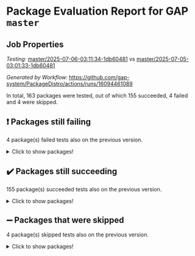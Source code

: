# Package Evaluation Report for GAP `master`

## Job Properties

*Testing:* [master/2025-07-06-03:11:34-1db60481](https://github.com/gap-system/PackageDistro/blob/data/reports/master/2025-07-06-03:11:34-1db60481) vs [master/2025-07-05-03:01:33-1db60481](https://github.com/gap-system/PackageDistro/blob/data/reports/master/2025-07-05-03:01:33-1db60481)

*Generated by Workflow:* https://github.com/gap-system/PackageDistro/actions/runs/16094461089

In total, 163 packages were tested, out of which 155 succeeded, 4 failed and 4 were skipped.

## :exclamation: Packages still failing

4 package(s) failed tests also on the previous version.
<details><summary>Click to show packages!</summary>

- semigroups 5.5.1 [(failure)](https://github.com/gap-system/PackageDistro/actions/runs/16094461089/job/45415531920)
- sla 1.6.2 [(failure)](https://github.com/gap-system/PackageDistro/actions/runs/16094461089/job/45415531929)
- typeset 1.2.2 [(failure)](https://github.com/gap-system/PackageDistro/actions/runs/16094461089/job/45415531937)
- wedderga 4.11.0 [(failure)](https://github.com/gap-system/PackageDistro/actions/runs/16094461089/job/45415531957)
</details>

## :heavy_check_mark: Packages still succeeding

155 package(s) succeeded tests also on the previous version.
<details><summary>Click to show packages!</summary>

- 4ti2interface 2024.11-01 [(success)](https://github.com/gap-system/PackageDistro/actions/runs/16094461089/job/45415531685)
- ace 5.7.0 [(success)](https://github.com/gap-system/PackageDistro/actions/runs/16094461089/job/45415531687)
- aclib 1.3.2 [(success)](https://github.com/gap-system/PackageDistro/actions/runs/16094461089/job/45415531689)
- agt 0.3.1 [(success)](https://github.com/gap-system/PackageDistro/actions/runs/16094461089/job/45415531691)
- alco 1.1.1 [(success)](https://github.com/gap-system/PackageDistro/actions/runs/16094461089/job/45415531711)
- alnuth 3.2.1 [(success)](https://github.com/gap-system/PackageDistro/actions/runs/16094461089/job/45415531688)
- anupq 3.3.1 [(success)](https://github.com/gap-system/PackageDistro/actions/runs/16094461089/job/45415531692)
- atlasrep 2.1.9 [(success)](https://github.com/gap-system/PackageDistro/actions/runs/16094461089/job/45415531694)
- autodoc 2025.05.09 [(success)](https://github.com/gap-system/PackageDistro/actions/runs/16094461089/job/45415531693)
- automata 1.16 [(success)](https://github.com/gap-system/PackageDistro/actions/runs/16094461089/job/45415531690)
- automgrp 1.3.3 [(success)](https://github.com/gap-system/PackageDistro/actions/runs/16094461089/job/45415531702)
- autpgrp 1.11.1 [(success)](https://github.com/gap-system/PackageDistro/actions/runs/16094461089/job/45415531696)
- cap 2025.06-08 [(success)](https://github.com/gap-system/PackageDistro/actions/runs/16094461089/job/45415531712)
- caratinterface 2.3.7 [(success)](https://github.com/gap-system/PackageDistro/actions/runs/16094461089/job/45415531717)
- cddinterface 2025.06.24 [(success)](https://github.com/gap-system/PackageDistro/actions/runs/16094461089/job/45415531705)
- circle 1.6.6 [(success)](https://github.com/gap-system/PackageDistro/actions/runs/16094461089/job/45415531707)
- classicpres 1.22 [(success)](https://github.com/gap-system/PackageDistro/actions/runs/16094461089/job/45415531709)
- cohomolo 1.6.11 [(success)](https://github.com/gap-system/PackageDistro/actions/runs/16094461089/job/45415531713)
- congruence 1.2.7 [(success)](https://github.com/gap-system/PackageDistro/actions/runs/16094461089/job/45415531720)
- corefreesub 0.6 [(success)](https://github.com/gap-system/PackageDistro/actions/runs/16094461089/job/45415531716)
- corelg 1.57 [(success)](https://github.com/gap-system/PackageDistro/actions/runs/16094461089/job/45415531727)
- crime 1.6 [(success)](https://github.com/gap-system/PackageDistro/actions/runs/16094461089/job/45415531728)
- crisp 1.4.6 [(success)](https://github.com/gap-system/PackageDistro/actions/runs/16094461089/job/45415531729)
- crypting 0.10.6 [(success)](https://github.com/gap-system/PackageDistro/actions/runs/16094461089/job/45415531739)
- cryst 4.1.27 [(success)](https://github.com/gap-system/PackageDistro/actions/runs/16094461089/job/45415531754)
- crystcat 1.1.10 [(success)](https://github.com/gap-system/PackageDistro/actions/runs/16094461089/job/45415531733)
- ctbllib 1.3.11 [(success)](https://github.com/gap-system/PackageDistro/actions/runs/16094461089/job/45415531734)
- cubefree 1.20 [(success)](https://github.com/gap-system/PackageDistro/actions/runs/16094461089/job/45415531743)
- curlinterface 2.4.2 [(success)](https://github.com/gap-system/PackageDistro/actions/runs/16094461089/job/45415531738)
- cvec 2.8.4 [(success)](https://github.com/gap-system/PackageDistro/actions/runs/16094461089/job/45415531740)
- datastructures 0.3.3 [(success)](https://github.com/gap-system/PackageDistro/actions/runs/16094461089/job/45415531749)
- deepthought 1.0.9 [(success)](https://github.com/gap-system/PackageDistro/actions/runs/16094461089/job/45415531745)
- design 1.8.2 [(success)](https://github.com/gap-system/PackageDistro/actions/runs/16094461089/job/45415531750)
- difsets 2.3.1 [(success)](https://github.com/gap-system/PackageDistro/actions/runs/16094461089/job/45415531756)
- digraphs 1.10.0 [(success)](https://github.com/gap-system/PackageDistro/actions/runs/16094461089/job/45415531744)
- edim 1.3.8 [(success)](https://github.com/gap-system/PackageDistro/actions/runs/16094461089/job/45415531748)
- example 4.4.1 [(success)](https://github.com/gap-system/PackageDistro/actions/runs/16094461089/job/45415531757)
- examplesforhomalg 2023.10-01 [(success)](https://github.com/gap-system/PackageDistro/actions/runs/16094461089/job/45415531760)
- factint 1.6.3 [(success)](https://github.com/gap-system/PackageDistro/actions/runs/16094461089/job/45415531758)
- ferret 1.0.14 [(success)](https://github.com/gap-system/PackageDistro/actions/runs/16094461089/job/45415531778)
- fga 1.5.0 [(success)](https://github.com/gap-system/PackageDistro/actions/runs/16094461089/job/45415531759)
- fining 1.5.6 [(success)](https://github.com/gap-system/PackageDistro/actions/runs/16094461089/job/45415531762)
- float 1.0.7 [(success)](https://github.com/gap-system/PackageDistro/actions/runs/16094461089/job/45415531755)
- format 1.4.4 [(success)](https://github.com/gap-system/PackageDistro/actions/runs/16094461089/job/45415531767)
- forms 1.2.13 [(success)](https://github.com/gap-system/PackageDistro/actions/runs/16094461089/job/45415531766)
- fplsa 1.2.6 [(success)](https://github.com/gap-system/PackageDistro/actions/runs/16094461089/job/45415531771)
- fr 2.4.13 [(success)](https://github.com/gap-system/PackageDistro/actions/runs/16094461089/job/45415531776)
- francy 2.0.3 [(success)](https://github.com/gap-system/PackageDistro/actions/runs/16094461089/job/45415531768)
- fwtree 1.3 [(success)](https://github.com/gap-system/PackageDistro/actions/runs/16094461089/job/45415531770)
- gapdoc 1.6.7 [(success)](https://github.com/gap-system/PackageDistro/actions/runs/16094461089/job/45415531777)
- gauss 2024.11-01 [(success)](https://github.com/gap-system/PackageDistro/actions/runs/16094461089/job/45415531774)
- gaussforhomalg 2024.08-01 [(success)](https://github.com/gap-system/PackageDistro/actions/runs/16094461089/job/45415531785)
- gbnp 1.1.0 [(success)](https://github.com/gap-system/PackageDistro/actions/runs/16094461089/job/45415531793)
- generalizedmorphismsforcap 2025.06-01 [(success)](https://github.com/gap-system/PackageDistro/actions/runs/16094461089/job/45415531781)
- genss 1.6.9 [(success)](https://github.com/gap-system/PackageDistro/actions/runs/16094461089/job/45415531798)
- gradedmodules 2024.12-01 [(success)](https://github.com/gap-system/PackageDistro/actions/runs/16094461089/job/45415531801)
- gradedringforhomalg 2024.07-01 [(success)](https://github.com/gap-system/PackageDistro/actions/runs/16094461089/job/45415531802)
- grape 4.9.2 [(success)](https://github.com/gap-system/PackageDistro/actions/runs/16094461089/job/45415531806)
- groupoids 1.76 [(success)](https://github.com/gap-system/PackageDistro/actions/runs/16094461089/job/45415531794)
- grpconst 2.6.5 [(success)](https://github.com/gap-system/PackageDistro/actions/runs/16094461089/job/45415531800)
- guarana 0.96.3 [(success)](https://github.com/gap-system/PackageDistro/actions/runs/16094461089/job/45415531796)
- guava 3.20 [(success)](https://github.com/gap-system/PackageDistro/actions/runs/16094461089/job/45415531807)
- hap 1.66 [(success)](https://github.com/gap-system/PackageDistro/actions/runs/16094461089/job/45415531808)
- hapcryst 0.1.15 [(success)](https://github.com/gap-system/PackageDistro/actions/runs/16094461089/job/45415531809)
- hecke 1.5.4 [(success)](https://github.com/gap-system/PackageDistro/actions/runs/16094461089/job/45415531805)
- help 4.0 [(success)](https://github.com/gap-system/PackageDistro/actions/runs/16094461089/job/45415531812)
- homalg 2024.01-01 [(success)](https://github.com/gap-system/PackageDistro/actions/runs/16094461089/job/45415531810)
- homalgtocas 2023.11-01 [(success)](https://github.com/gap-system/PackageDistro/actions/runs/16094461089/job/45415531816)
- ibnp 0.15 [(success)](https://github.com/gap-system/PackageDistro/actions/runs/16094461089/job/45415531821)
- idrel 2.48 [(success)](https://github.com/gap-system/PackageDistro/actions/runs/16094461089/job/45415531823)
- images 1.3.3 [(success)](https://github.com/gap-system/PackageDistro/actions/runs/16094461089/job/45415531831)
- intpic 0.4.0 [(success)](https://github.com/gap-system/PackageDistro/actions/runs/16094461089/job/45415531820)
- io 4.9.3 [(success)](https://github.com/gap-system/PackageDistro/actions/runs/16094461089/job/45415531826)
- io_forhomalg 2023.02-04 [(success)](https://github.com/gap-system/PackageDistro/actions/runs/16094461089/job/45415531828)
- irredsol 1.4.4 [(success)](https://github.com/gap-system/PackageDistro/actions/runs/16094461089/job/45415531843)
- json 2.2.3 [(success)](https://github.com/gap-system/PackageDistro/actions/runs/16094461089/job/45415531825)
- jupyterkernel 1.5.1 [(success)](https://github.com/gap-system/PackageDistro/actions/runs/16094461089/job/45415531837)
- jupyterviz 1.5.6 [(success)](https://github.com/gap-system/PackageDistro/actions/runs/16094461089/job/45415531839)
- kan 1.37 [(success)](https://github.com/gap-system/PackageDistro/actions/runs/16094461089/job/45415531832)
- kbmag 1.5.11 [(success)](https://github.com/gap-system/PackageDistro/actions/runs/16094461089/job/45415531849)
- laguna 3.9.7 [(success)](https://github.com/gap-system/PackageDistro/actions/runs/16094461089/job/45415531835)
- liealgdb 2.2.1 [(success)](https://github.com/gap-system/PackageDistro/actions/runs/16094461089/job/45415531834)
- liepring 2.9.1 [(success)](https://github.com/gap-system/PackageDistro/actions/runs/16094461089/job/45415531870)
- liering 2.4.2 [(success)](https://github.com/gap-system/PackageDistro/actions/runs/16094461089/job/45415531852)
- linearalgebraforcap 2025.06-02 [(success)](https://github.com/gap-system/PackageDistro/actions/runs/16094461089/job/45415531848)
- lins 0.9 [(success)](https://github.com/gap-system/PackageDistro/actions/runs/16094461089/job/45415531846)
- localizeringforhomalg 2023.10-01 [(success)](https://github.com/gap-system/PackageDistro/actions/runs/16094461089/job/45415531844)
- loops 3.4.4 [(success)](https://github.com/gap-system/PackageDistro/actions/runs/16094461089/job/45415531855)
- lpres 1.1.1 [(success)](https://github.com/gap-system/PackageDistro/actions/runs/16094461089/job/45415531863)
- majoranaalgebras 1.5.2 [(success)](https://github.com/gap-system/PackageDistro/actions/runs/16094461089/job/45415531853)
- mapclass 1.4.6 [(success)](https://github.com/gap-system/PackageDistro/actions/runs/16094461089/job/45415531860)
- matgrp 0.71 [(success)](https://github.com/gap-system/PackageDistro/actions/runs/16094461089/job/45415531864)
- matricesforhomalg 2024.11-02 [(success)](https://github.com/gap-system/PackageDistro/actions/runs/16094461089/job/45415531856)
- modisom 3.0.0 [(success)](https://github.com/gap-system/PackageDistro/actions/runs/16094461089/job/45415531857)
- modulepresentationsforcap 2025.06-01 [(success)](https://github.com/gap-system/PackageDistro/actions/runs/16094461089/job/45415531869)
- modules 2024.12-01 [(success)](https://github.com/gap-system/PackageDistro/actions/runs/16094461089/job/45415531868)
- monoidalcategories 2025.03-02 [(success)](https://github.com/gap-system/PackageDistro/actions/runs/16094461089/job/45415531876)
- nconvex 2024.12-01 [(success)](https://github.com/gap-system/PackageDistro/actions/runs/16094461089/job/45415531861)
- nilmat 1.4.2 [(success)](https://github.com/gap-system/PackageDistro/actions/runs/16094461089/job/45415531871)
- nock 1.5 [(success)](https://github.com/gap-system/PackageDistro/actions/runs/16094461089/job/45415531866)
- normalizinterface 1.4.1 [(success)](https://github.com/gap-system/PackageDistro/actions/runs/16094461089/job/45415531890)
- nq 2.5.11 [(success)](https://github.com/gap-system/PackageDistro/actions/runs/16094461089/job/45415531867)
- numericalsgps 1.4.0 [(success)](https://github.com/gap-system/PackageDistro/actions/runs/16094461089/job/45415531873)
- openmath 11.5.3 [(success)](https://github.com/gap-system/PackageDistro/actions/runs/16094461089/job/45415531880)
- orb 5.0.1 [(success)](https://github.com/gap-system/PackageDistro/actions/runs/16094461089/job/45415531886)
- packagemanager 1.6.3 [(success)](https://github.com/gap-system/PackageDistro/actions/runs/16094461089/job/45415531889)
- patternclass 2.4.5 [(success)](https://github.com/gap-system/PackageDistro/actions/runs/16094461089/job/45415531884)
- permut 2.0.5 [(success)](https://github.com/gap-system/PackageDistro/actions/runs/16094461089/job/45415531895)
- polenta 1.3.11 [(success)](https://github.com/gap-system/PackageDistro/actions/runs/16094461089/job/45415531887)
- polymaking 0.8.7 [(success)](https://github.com/gap-system/PackageDistro/actions/runs/16094461089/job/45415531896)
- primgrp 3.4.4 [(success)](https://github.com/gap-system/PackageDistro/actions/runs/16094461089/job/45415531893)
- profiling 2.6.2 [(success)](https://github.com/gap-system/PackageDistro/actions/runs/16094461089/job/45415531901)
- qdistrnd 0.9.5 [(success)](https://github.com/gap-system/PackageDistro/actions/runs/16094461089/job/45415531894)
- qpa 1.35 [(success)](https://github.com/gap-system/PackageDistro/actions/runs/16094461089/job/45415531903)
- quagroup 1.8.4 [(success)](https://github.com/gap-system/PackageDistro/actions/runs/16094461089/job/45415531900)
- radiroot 2.9 [(success)](https://github.com/gap-system/PackageDistro/actions/runs/16094461089/job/45415531902)
- rcwa 4.7.1 [(success)](https://github.com/gap-system/PackageDistro/actions/runs/16094461089/job/45415531911)
- rds 1.8 [(success)](https://github.com/gap-system/PackageDistro/actions/runs/16094461089/job/45415531905)
- recog 1.4.4 [(success)](https://github.com/gap-system/PackageDistro/actions/runs/16094461089/job/45415531904)
- repndecomp 1.3.0 [(success)](https://github.com/gap-system/PackageDistro/actions/runs/16094461089/job/45415531908)
- repsn 3.1.2 [(success)](https://github.com/gap-system/PackageDistro/actions/runs/16094461089/job/45415531912)
- resclasses 4.7.3 [(success)](https://github.com/gap-system/PackageDistro/actions/runs/16094461089/job/45415531910)
- ringsforhomalg 2024.11-02 [(success)](https://github.com/gap-system/PackageDistro/actions/runs/16094461089/job/45415531914)
- sco 2023.08-01 [(success)](https://github.com/gap-system/PackageDistro/actions/runs/16094461089/job/45415531909)
- scscp 2.4.3 [(success)](https://github.com/gap-system/PackageDistro/actions/runs/16094461089/job/45415531919)
- sglppow 2.4 [(success)](https://github.com/gap-system/PackageDistro/actions/runs/16094461089/job/45415531915)
- sgpviz 0.999.6 [(success)](https://github.com/gap-system/PackageDistro/actions/runs/16094461089/job/45415531922)
- simpcomp 2.1.14 [(success)](https://github.com/gap-system/PackageDistro/actions/runs/16094461089/job/45415531918)
- singular 2024.06.03 [(success)](https://github.com/gap-system/PackageDistro/actions/runs/16094461089/job/45415531916)
- sl2reps 1.1 [(success)](https://github.com/gap-system/PackageDistro/actions/runs/16094461089/job/45415531917)
- smallantimagmas 0.4.1 [(success)](https://github.com/gap-system/PackageDistro/actions/runs/16094461089/job/45415531932)
- smallgrp 1.5.4 [(success)](https://github.com/gap-system/PackageDistro/actions/runs/16094461089/job/45415531926)
- smallsemi 0.7.2 [(success)](https://github.com/gap-system/PackageDistro/actions/runs/16094461089/job/45415531931)
- sonata 2.9.6 [(success)](https://github.com/gap-system/PackageDistro/actions/runs/16094461089/job/45415531925)
- sophus 1.27 [(success)](https://github.com/gap-system/PackageDistro/actions/runs/16094461089/job/45415531927)
- sotgrps 1.3 [(success)](https://github.com/gap-system/PackageDistro/actions/runs/16094461089/job/45415531930)
- spinsym 1.5.2 [(success)](https://github.com/gap-system/PackageDistro/actions/runs/16094461089/job/45415531924)
- standardff 1.0 [(success)](https://github.com/gap-system/PackageDistro/actions/runs/16094461089/job/45415531934)
- symbcompcc 1.3.2 [(success)](https://github.com/gap-system/PackageDistro/actions/runs/16094461089/job/45415531933)
- thelma 1.3 [(success)](https://github.com/gap-system/PackageDistro/actions/runs/16094461089/job/45415531939)
- tomlib 1.2.11 [(success)](https://github.com/gap-system/PackageDistro/actions/runs/16094461089/job/45415531936)
- toolsforhomalg 2025.05-01 [(success)](https://github.com/gap-system/PackageDistro/actions/runs/16094461089/job/45415531935)
- toric 1.9.6 [(success)](https://github.com/gap-system/PackageDistro/actions/runs/16094461089/job/45415531938)
- transgrp 3.6.5 [(success)](https://github.com/gap-system/PackageDistro/actions/runs/16094461089/job/45415531948)
- ugaly 4.1.3 [(success)](https://github.com/gap-system/PackageDistro/actions/runs/16094461089/job/45415531945)
- unipot 1.6 [(success)](https://github.com/gap-system/PackageDistro/actions/runs/16094461089/job/45415531944)
- unitlib 5.0.0 [(success)](https://github.com/gap-system/PackageDistro/actions/runs/16094461089/job/45415531952)
- utils 0.89 [(success)](https://github.com/gap-system/PackageDistro/actions/runs/16094461089/job/45415531951)
- uuid 0.7 [(success)](https://github.com/gap-system/PackageDistro/actions/runs/16094461089/job/45415531950)
- walrus 0.9991 [(success)](https://github.com/gap-system/PackageDistro/actions/runs/16094461089/job/45415531959)
- wpe 0.8 [(success)](https://github.com/gap-system/PackageDistro/actions/runs/16094461089/job/45415531961)
- xmod 2.93 [(success)](https://github.com/gap-system/PackageDistro/actions/runs/16094461089/job/45415531963)
- xmodalg 1.32 [(success)](https://github.com/gap-system/PackageDistro/actions/runs/16094461089/job/45415531960)
- yangbaxter 0.10.6 [(success)](https://github.com/gap-system/PackageDistro/actions/runs/16094461089/job/45415531958)
- zeromqinterface 0.17 [(success)](https://github.com/gap-system/PackageDistro/actions/runs/16094461089/job/45415531962)
</details>

## :heavy_minus_sign: Packages that were skipped

4 package(s) skipped tests also on the previous version.
<details><summary>Click to show packages!</summary>

- browse 1.8.21 [(skipped)](https://github.com/gap-system/PackageDistro/actions/runs/16094461089/job/45415345715)
- itc 1.5.1 [(skipped)](https://github.com/gap-system/PackageDistro/actions/runs/16094461089/job/45415345715)
- polycyclic 2.16 [(skipped)](https://github.com/gap-system/PackageDistro/actions/runs/16094461089/job/45415345715)
- xgap 4.32 [(skipped)](https://github.com/gap-system/PackageDistro/actions/runs/16094461089/job/45415345715)
</details>

